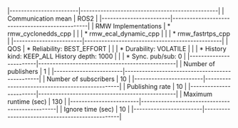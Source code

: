 |------------------------|------------------------------------------------|
| Communication mean     | ROS2                                           |
|------------------------|------------------------------------------------|
| RMW Implementations    | * rmw_cyclonedds_cpp                           |
|                        | * rmw_ecal_dynamic_cpp                         |
|                        | * rmw_fastrtps_cpp                             |
|------------------------|------------------------------------------------|
| QOS                    | * Reliability: BEST_EFFORT                     |
|                        | * Durability: VOLATILE                         |
|                        | * History kind: KEEP_ALL History depth: 1000   |
|                        | * Sync. pub/sub: 0                             |
|------------------------|------------------------------------------------|
| Number of publishers   | 1                                              |
|------------------------|------------------------------------------------|
| Number of subscribers  | 10                                             |
|------------------------|------------------------------------------------|
| Publishing rate        | 10                                             |
|------------------------|------------------------------------------------|
| Maximum runtime (sec)  | 130                                            |
|------------------------|------------------------------------------------|
| Ignore time (sec)      | 10                                             |
|------------------------|------------------------------------------------|
